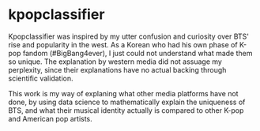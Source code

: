 # kpopclassifier
Kpopclassifier was inspired by my utter confusion and curiosity over BTS' rise and popularity in the west. As a Korean who had his own phase of K-pop fandom (#BigBang4ever), I just could not understand what made them so unique. The explanation by western media did not assuage my perplexity, since their explanations have no actual backing through scientific validation.

This work is my way of explaning what other media platforms have not done, by using data science to mathematically explain the uniqueness of BTS, and what their musical identity actually is compared to other K-pop and American pop artists. 
